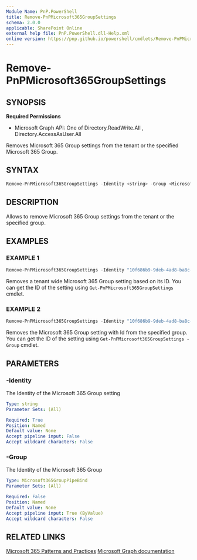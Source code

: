 ```yaml
---
Module Name: PnP.PowerShell
title: Remove-PnPMicrosoft365GroupSettings
schema: 2.0.0
applicable: SharePoint Online
external help file: PnP.PowerShell.dll-Help.xml
online version: https://pnp.github.io/powershell/cmdlets/Remove-PnPMicrosoft365GroupSettings.html
---
```

 
# Remove-PnPMicrosoft365GroupSettings

## SYNOPSIS

**Required Permissions**

  * Microsoft Graph API: One of Directory.ReadWrite.All , Directory.AccessAsUser.All

Removes Microsoft 365 Group settings from the tenant or the specified Microsoft 365 Group.

## SYNTAX

```powershell
Remove-PnPMicrosoft365GroupSettings -Identity <string> -Group <Microsoft365GroupPipeBind>  [<CommonParameters>]
```

## DESCRIPTION

Allows to remove Microsoft 365 Group settings from the tenant or the specified group.

## EXAMPLES

### EXAMPLE 1
```powershell
Remove-PnPMicrosoft365GroupSettings -Identity "10f686b9-9deb-4ad8-ba8c-1f9b7a00a22b"
```

Removes a tenant wide Microsoft 365 Group setting based on its ID. You can get the ID of the setting using `Get-PnPMicrosoft365GroupSettings` cmdlet.

### EXAMPLE 2
```powershell
Remove-PnPMicrosoft365GroupSettings -Identity "10f686b9-9deb-4ad8-ba8c-1f9b7a00a22b" -Group $groupId
```

Removes the Microsoft 365 Group setting with Id from the specified group. You can get the ID of the setting using `Get-PnPMicrosoft365GroupSettings -Group` cmdlet.

## PARAMETERS

### -Identity
The Identity of the Microsoft 365 Group setting

```yaml
Type: string
Parameter Sets: (All)

Required: True
Position: Named
Default value: None
Accept pipeline input: False
Accept wildcard characters: False
```

### -Group
The Identity of the Microsoft 365 Group

```yaml
Type: Microsoft365GroupPipeBind
Parameter Sets: (All)

Required: False
Position: Named
Default value: None
Accept pipeline input: True (ByValue)
Accept wildcard characters: False
```

## RELATED LINKS

[Microsoft 365 Patterns and Practices](https://aka.ms/m365pnp)
[Microsoft Graph documentation](https://learn.microsoft.com/graph/api/groupsetting-delete)

